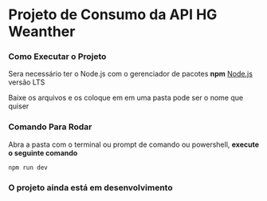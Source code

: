 # Projeto de Consumo da API HG Weanther

### Como Executar o Projeto

Sera necessário ter o Node.js com o gerenciador de pacotes **npm**  [Node.js](https://nodejs.org/en) versão LTS

Baixe os arquivos e os coloque em em uma pasta pode ser o nome que quiser

### Comando Para Rodar

Abra a pasta com o terminal ou prompt de comando ou powershell, **execute o seguinte comando**

``npm run dev``

### O projeto ainda está em desenvolvimento
